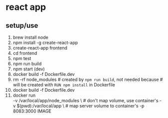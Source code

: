 # react app 

## setup/use
 1. brew install node
 2. npm install -g create-react-app
 3. create-react-app frontend
 4. cd frontend
 4. npm test
 5. npm run build
 6. npm start (dev)
 7. docker build -f Dockerfile.dev
 8. rm -rf node_modules  # created by `npm run build`, not needed because
                         # will be created with `RUN npm install` in Dockerfile
 9. docker build -f Dockerfile.dev
10. docker run \
       -v /var/local/app/node_modules \  # don't map volume, use container's
       -v $(pwd):/var/local/app \        # map server volume to container's
       -p 8083:3000 IMAGE

